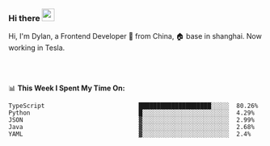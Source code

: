 ### Hi there <img src="https://media.giphy.com/media/hvRJCLFzcasrR4ia7z/giphy.gif" width="25px">

<!-- ![visitors](https://visitor-badge.glitch.me/badge?page_id=dislfyer.dislfyer) -->

Hi, I'm Dylan, a Frontend Developer 🚀 from China, 🏠 base in shanghai. Now working in Tesla.

<br/>
<br/>

📊 **This Week I Spent My Time On:**


<!--START_SECTION:waka-->

```text
TypeScript                          ████████████████████░░░░░  80.26%
Python                              █░░░░░░░░░░░░░░░░░░░░░░░░  4.29%
JSON                                ▓░░░░░░░░░░░░░░░░░░░░░░░░  2.99%
Java                                ▓░░░░░░░░░░░░░░░░░░░░░░░░  2.68%
YAML                                ▓░░░░░░░░░░░░░░░░░░░░░░░░  2.4%
```

<!--END_SECTION:waka-->

<!--
**About Me:**
 -->
